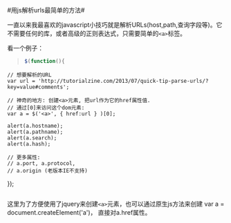 #用js解析urls最简单的方法#

一直以来我最喜欢的javascript小技巧就是解析URLs(host,path,查询字段等)。它不需要任何的库，或者高级的正则表达式，只需要简单的`<a>`标签。

看一个例子：
> ```js
> $(function(){

    // 想要解析的URL
    var url = 'http://tutorialzine.com/2013/07/quick-tip-parse-urls/?key=value#comments';

    // 神奇的地方: 创建<a>元素, 把url作为它的href属性值.
    // 通过[0]来访问这个dom元素:
    var a = $('<a>', { href:url } )[0];

    alert(a.hostname);
    alert(a.pathname);
    alert(a.search);
    alert(a.hash);

    // 更多属性:
    // a.port, a.protocol,
    // a.origin (老版本IE不支持)

});
> ```

这里为了方便使用了jquery来创建`<a>`元素，也可以通过原生js方法来创建 var a = document.createElement('a')， 直接对a.href属性。

